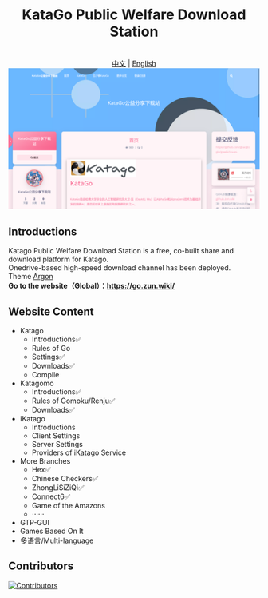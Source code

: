 <div align="center">

# KataGo Public Welfare Download Station

<br>
<a href="https://github.com/ghacglogin/gowiki/blob/main/README.md">中文</a> | <a href="https://github.com/ghacglogin/gowiki/blob/main/README_en-US.md">English</a>


<img src="https://github.com/ghacglogin/gowiki/blob/main/main.png" />

</div>

## Introductions

Katago Public Welfare Download Station is a free, co-built share and download platform for Katago.<br>
Onedrive-based high-speed download channel has been deployed.<br>
Theme [Argon](https://github.com/solstice23/argon-theme)<br>
**Go to the website（Global）：https://go.zun.wiki/**

## Website Content

* Katago
   * Introductions✅
   * Rules of Go
   * Settings✅
   * Downloads✅
   * Compile
* Katagomo
   * Introductions✅
   * Rules of Gomoku/Renju✅
   * Downloads✅
* iKatago
   * Introductions
   * Client Settings
   * Server Settings
   * Providers of iKatago Service
* More Branches
   * Hex✅
   * Chinese Checkers✅
   * ZhongLiSiZiQi✅
   * Connect6✅
   * Game of the Amazons
   * ······
* GTP-GUI
* Games Based On It
* 多语言/Multi-language

## Contributors

[![Contributors](https://contrib.rocks/image?repo=ghacglogin/gowiki)](https://github.com/ghacglogin/gowiki/graphs/contributors)
